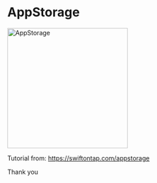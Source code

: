 # AppStorage

<img width="272" alt="AppStorage" src="https://user-images.githubusercontent.com/3993516/130714167-bf82cb9d-899a-4c81-a82b-9d147c3dd152.png">

Tutorial from: https://swiftontap.com/appstorage

Thank you

